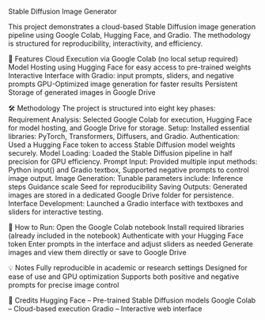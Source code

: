 Stable Diffusion Image Generator

This project demonstrates a cloud-based Stable Diffusion image generation pipeline using Google Colab, Hugging Face, and Gradio. The methodology is structured for reproducibility, interactivity, and efficiency.

🌟 Features
Cloud Execution via Google Colab (no local setup required)
Model Hosting using Hugging Face for easy access to pre-trained weights
Interactive Interface with Gradio: input prompts, sliders, and negative prompts
GPU-Optimized image generation for faster results
Persistent Storage of generated images in Google Drive

🛠️ Methodology
The project is structured into eight key phases:
Requirement Analysis: Selected Google Colab for execution, Hugging Face for model hosting, and Google Drive for storage.
Setup: Installed essential libraries: PyTorch, Transformers, Diffusers, and Gradio.
Authentication: Used a Hugging Face token to access Stable Diffusion model weights securely.
Model Loading: Loaded the Stable Diffusion pipeline in half precision for GPU efficiency.
Prompt Input: Provided multiple input methods: Python input() and Gradio textbox, Supported negative prompts to control image output.
Image Generation: 
  Tunable parameters include:
    Inference steps
    Guidance scale
    Seed for reproducibility
Saving Outputs: Generated images are stored in a dedicated Google Drive folder for persistence.
Interface Development: Launched a Gradio interface with textboxes and sliders for interactive testing.

🚀 How to Run:
Open the Google Colab notebook
Install required libraries (already included in the notebook)
Authenticate with your Hugging Face token
Enter prompts in the interface and adjust sliders as needed
Generate images and view them directly or save to Google Drive

💡 Notes
Fully reproducible in academic or research settings
Designed for ease of use and GPU optimization
Supports both positive and negative prompts for precise image control

📌 Credits
Hugging Face – Pre-trained Stable Diffusion models
Google Colab – Cloud-based execution
Gradio – Interactive web interface
